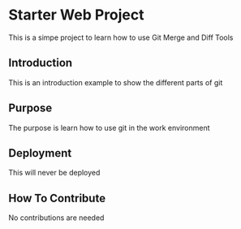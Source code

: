 # Starter Web Project

This is a simpe project to learn how to use Git Merge and Diff Tools

## Introduction

This is an introduction example to show the different parts of git

## Purpose


The purpose is learn how to use git in the work environment

## Deployment

This will never be deployed

## How To Contribute

No contributions are needed